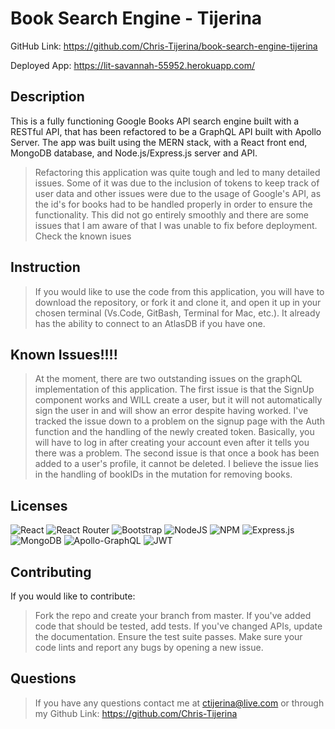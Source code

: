 # Book Search Engine - Tijerina

GitHub Link: https://github.com/Chris-Tijerina/book-search-engine-tijerina

Deployed App: https://lit-savannah-55952.herokuapp.com/

## Description

This is a fully functioning Google Books API search engine built with a RESTful API, that has been refactored to be a GraphQL API built with Apollo Server. The app was built using the MERN stack, with a React front end, MongoDB database, and Node.js/Express.js server and API.

> Refactoring this application was quite tough and led to many detailed issues. Some of it was due to the inclusion of tokens to keep track of user data and other issues were due to the usage of Google's API, as the id's for books had to be handled properly in order to ensure the functionality. This did not go entirely smoothly and there are some issues that I am aware of that I was unable to fix before deployment. Check the known isues

## Instruction

> If you would like to use the code from this application, you will have to download the repository, or fork it and clone it, and open it up in your chosen terminal (Vs.Code, GitBash, Terminal for Mac, etc.). It already has the ability to connect to an AtlasDB if you have one.

## Known Issues!!!!

> At the moment, there are two outstanding issues on the graphQL implementation of this application. The first issue is that the SignUp component works and WILL create a user, but it will not automatically sign the user in and will show an error despite having worked. I've tracked the issue down to a problem on the signup page with the Auth function and the handling of the newly created token. Basically, you will have to log in after creating your account even after it tells you there was a problem. The second issue is that once a book has been added to a user's profile, it cannot be deleted. I believe the issue lies in the handling of bookIDs in the mutation for removing books.

## Licenses

![React](https://img.shields.io/badge/react-%2320232a.svg?style=for-the-badge&logo=react&logoColor=%2361DAFB)
![React Router](https://img.shields.io/badge/React_Router-CA4245?style=for-the-badge&logo=react-router&logoColor=white)
![Bootstrap](https://img.shields.io/badge/bootstrap-%23563D7C.svg?style=for-the-badge&logo=bootstrap&logoColor=white)
![NodeJS](https://img.shields.io/badge/node.js-6DA55F?style=for-the-badge&logo=node.js&logoColor=white)
![NPM](https://img.shields.io/badge/NPM-%23000000.svg?style=for-the-badge&logo=npm&logoColor=white)
![Express.js](https://img.shields.io/badge/express.js-%23404d59.svg?style=for-the-badge&logo=express&logoColor=%2361DAFB)
![MongoDB](https://img.shields.io/badge/MongoDB-%234ea94b.svg?style=for-the-badge&logo=mongodb&logoColor=white)
![Apollo-GraphQL](https://img.shields.io/badge/-ApolloGraphQL-311C87?style=for-the-badge&logo=apollo-graphql)
![JWT](https://img.shields.io/badge/JWT-black?style=for-the-badge&logo=JSON%20web%20tokens)

## Contributing

If you would like to contribute:

> Fork the repo and create your branch from master. If you've added code that should be tested, add tests. If you've changed APIs, update the documentation. Ensure the test suite passes. Make sure your code lints and report any bugs by opening a new issue.

## Questions

> If you have any questions contact me at ctijerina@live.com or through my Github Link: https://github.com/Chris-Tijerina
